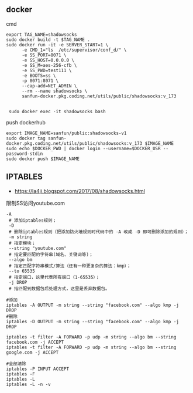 ## docker

cmd
    
    export TAG_NAME=shadowsocks
    sudo docker build -t $TAG_NAME .
    sudo docker run -it -e SERVER_START=1 \
          -e CMD_1="ls  /etc/supervisor/conf_d/" \
          -e SS_PORT=8071 \
          -e SS_HOST=0.0.0.0 \
          -e SS_M=aes-256-cfb \
          -e SS_PWD=test111 \
          -e BOOTS=ss \
          -p 8071:8071 \
          --cap-add=NET_ADMIN \
          --rm --name shadowsocks \
          sanfun-docker.pkg.coding.net/utils/public/shadowsocks:v_173

          
     sudo docker exec -it shadowsocks bash
     
     
push dockerhub

    export IMAGE_NAME=sanfun/public:shadowsocks-v1
    sudo docker tag sanfun-docker.pkg.coding.net/utils/public/shadowsocks:v_173 $IMAGE_NAME
    sudo echo $DOCKER_PWD | docker login --username=$DOCKER_USR --password-stdin
    sudo docker push $IMAGE_NAME

## IPTABLES

- https://la4ji.blogspot.com/2017/08/shadowsocks.html

限制SS访问youtube.com

    -A
     # 添加iptables规则；
     -D
     # 删除iptables规则（把添加防火墙规则时代码中的 -A 改成 -D 即可删除添加的规则）；
     -m string
     # 指定模块；
     --string "youtube.com"
     # 指定要匹配的字符串(域名、关键词等)；
     --algo bm
     # 指定匹配字符串模式/算法（还有一种更复杂的算法：kmp）；
     --to 65535
     # 指定端口，这里代表所有端口（1-65535）；
     -j DROP
     # 指匹配到数据包后处理方式，这里是丢弃数据包。
     
    #添加
    iptables -A OUTPUT -m string --string "facebook.com" --algo kmp -j DROP
    #删除
    iptables -D OUTPUT -m string --string "facebook.com" --algo kmp -j DROP
    
    iptables -t filter -A FORWARD -p udp -m string --algo bm --string facebook.com -j ACCEPT
    iptables -t filter -A FORWARD -p udp -m string --algo bm --string google.com -j ACCEPT

    #全部清除
    iptables -P INPUT ACCEPT
    iptables -F
    iptables -L
    iptables -L -n -v
